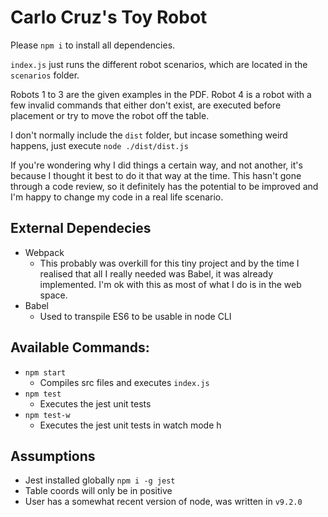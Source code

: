 # Carlo Cruz's Toy Robot

Please `npm i` to install all dependencies.

`index.js` just runs the different robot scenarios, which are located in the `scenarios` folder.

Robots 1 to 3 are the given examples in the PDF. Robot 4 is a robot with a few invalid commands that either don't exist, are executed before placement or try to move the robot off the table.

I don't normally include the `dist` folder, but incase something weird happens, just execute `node ./dist/dist.js`

If you're wondering why I did things a certain way, and not another, it's because I thought it best to do it that way at the time. This hasn't gone through a code review, so it definitely has the potential to be improved and I'm happy to change my code in a real life scenario.

## External Dependecies

-   Webpack
    -   This probably was overkill for this tiny project and by the time I realised that all I really needed was Babel, it was already implemented. I'm ok with this as most of what I do is in the web space.
-   Babel
    -   Used to transpile ES6 to be usable in node CLI

## Available Commands:

-   `npm start`
    -   Compiles src files and executes `index.js`
-   `npm test`
    -   Executes the jest unit tests
-   `npm test-w`
    -   Executes the jest unit tests in watch mode
h
## Assumptions

-   Jest installed globally `npm i -g jest`
-   Table coords will only be in positive
-   User has a somewhat recent version of node, was written in `v9.2.0`
